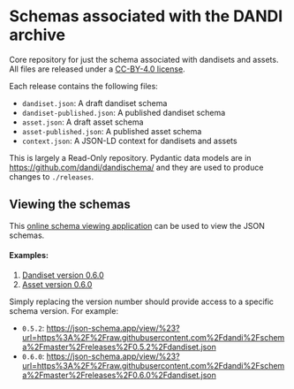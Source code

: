 # Schemas associated with the DANDI archive

Core repository for just the schema associated with dandisets and assets. All files are released under a [CC-BY-4.0 license](https://creativecommons.org/licenses/by/4.0/).

Each release contains the following files:

- `dandiset.json`: A draft dandiset schema
- `dandiset-published.json`: A published dandiset schema
- `asset.json`: A draft asset schema
- `asset-published.json`: A published asset schema
- `context.json`: A JSON-LD context for dandisets and assets

This is largely a Read-Only repository. Pydantic data models are in 
https://github.com/dandi/dandischema/ and they are used to produce 
changes to `./releases`.

## Viewing the schemas

This [online schema viewing application](https://json-schema.app/) can be used to view the JSON schemas.

#### Examples: 

1. [Dandiset version 0.6.0](https://json-schema.app/view/%23?url=https%3A%2F%2Fraw.githubusercontent.com%2Fdandi%2Fschema%2Fmaster%2Freleases%2F0.6.0%2Fdandiset.json)
1. [Asset version 0.6.0](https://json-schema.app/view/%23?url=https%3A%2F%2Fraw.githubusercontent.com%2Fdandi%2Fschema%2Fmaster%2Freleases%2F0.6.0%2Fasset.json)

Simply replacing the version number should provide access to a specific schema version. For example:

- `0.5.2`: https://json-schema.app/view/%23?url=https%3A%2F%2Fraw.githubusercontent.com%2Fdandi%2Fschema%2Fmaster%2Freleases%2F0.5.2%2Fdandiset.json
- `0.6.0`: https://json-schema.app/view/%23?url=https%3A%2F%2Fraw.githubusercontent.com%2Fdandi%2Fschema%2Fmaster%2Freleases%2F0.6.0%2Fdandiset.json
